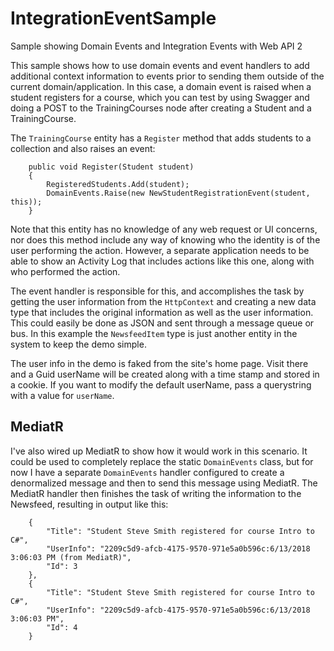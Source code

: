 # IntegrationEventSample

Sample showing Domain Events and Integration Events with Web API 2

This sample shows how to use domain events and event handlers to add additional context information to events prior to sending them outside of the current domain/application. In this case, a domain event is raised when a student registers for a course, which you can test by using Swagger and doing a POST to the TrainingCourses node after creating a Student and a TrainingCourse.

The `TrainingCourse` entity has a `Register` method that adds students to a collection and also raises an event:

```
    public void Register(Student student)
    {
        RegisteredStudents.Add(student);
        DomainEvents.Raise(new NewStudentRegistrationEvent(student, this));
    }
```

Note that this entity has no knowledge of any web request or UI concerns, nor does this method include any way of knowing who the identity is of the user performing the action. However, a separate application needs to be able to show an Activity Log that includes actions like this one, along with who performed the action.

The event handler is responsible for this, and accomplishes the task by getting the user information from the `HttpContext` and creating a new data type that includes the original information as well as the user information. This could easily be done as JSON and sent through a message queue or bus. In this example the `NewsfeedItem` type is just another entity in the system to keep the demo simple.

The user info in the demo is faked from the site's home page. Visit there and a Guid userName will be created along with a time stamp and stored in a cookie. If you want to modify the default userName, pass a querystring with a value for `userName`.

## MediatR

I've also wired up MediatR to show how it would work in this scenario. It could be used to completely replace the static `DomainEvents` class, but for now I have a separate `DomainEvents` handler configured to create a denormalized message and then to send this message using MediatR. The MediatR handler then finishes the task of writing the information to the Newsfeed, resulting in output like this:

```
    {
        "Title": "Student Steve Smith registered for course Intro to C#",
        "UserInfo": "2209c5d9-afcb-4175-9570-971e5a0b596c:6/13/2018 3:06:03 PM (from MediatR)",
        "Id": 3
    },
    {
        "Title": "Student Steve Smith registered for course Intro to C#",
        "UserInfo": "2209c5d9-afcb-4175-9570-971e5a0b596c:6/13/2018 3:06:03 PM",
        "Id": 4
    }
```
